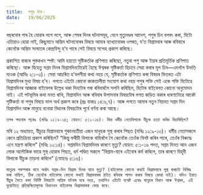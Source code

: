 ```yaml
---
title:  পশুৰ চিহ্ন।
date:   19/06/2025
---
```


বছৰবোৰ পাৰ হৈ যোৱাৰ লগে লগে, আৰু শেষৰ দিনৰ ঘটনাসমূহ, যেনে মৃত্যুদণ্ডৰ আদেশ, পশুৰ চিন বলবৎ কৰা, যিটো এতিয়াও হোৱা নাই, কিছুমানে অন্তিম ঘটনাবোৰৰ বিষয়ে আমাৰ ব্যাখ্যাবোৰৰ ওপৰত, য’ত বিশ্রামবাৰ আৰু ৰবিবাৰে কেনেকৈ অন্তিম সংঘাতৰ কেন্দ্ৰবিন্দু হ’ব পাৰে সেই বিষয়ে সন্দেহ প্ৰকাশ কৰিছে।

প্রকাশিত বাক্যৰ পুস্তকখন স্পষ্ট: আমি হয়তো সৃষ্টিকর্তাক প্রণিপাত কৰিছো, নতুবা পশু আৰু ইয়াৰ প্ৰতিমূৰ্ত্তিক প্ৰণিপাত কৰিছো। আৰু যিহেতু সপ্তম দিনৰ বিশ্রামদিনটোৱেই হৈছে ঈশ্বৰক সৃষ্টিকৰ্ত্তা হিচাবে সেৱা কৰাৰ মূল চিন—এদনলৈ উভতি যাওক (আদিঃ ২:১-৩)। সেয়া আচৰিত হ’বলগীয়া কথা নহয় যে, সৃষ্টিকর্তাক প্রণিপাত কৰা বিষয়ৰ ভিতৰত এটা বিশ্রামদিনৰ মুখ্য বিষয় হ’ব। লগতে এইটো কোনো কাকতালীয়া সংযোগ কথা নহয় পশুৰ শক্তি সেই একে শক্তি যিটোৱে বিশ্রামদিনৰ আজ্ঞাক বাইবেলৰ উল্লেখ থকা দিনটোৰ পৰা ৰবিবাৰলৈ সলনি কৰিছিল, যিটোৰ বাইবেলত কোনো অনুমোদন নাই। এই পটভূমিৰ কথা মনত ৰাখি, বিশ্রামদিন আৰু ৰবিবাৰ উপাসনাৰ বিষয়টোৰ লগত জড়িত থকাৰ ধাৰণাটোৱে আকৌ সৃষ্টিকৰ্ত্তা বা পশুৰ বিষয়ে ভাল অৰ্থ প্রকাশ কৰে (প্ৰঃ বাক্যঃ ১৪:৬,৭)। আৰু লগতে আমাৰ নতুন নিয়মত সপ্তম দিন বিশ্রামদিন আৰু মানুহে বনোৱা বিধানৰ বিষয়টোৰ পূৰ্বে বৰ্ণনা কৰা আছে।

`তলৰ পদবোৰ পঢ়কঃ (মথিঃ ১২:৯-১৪; যোহন: ৫:১-১৬)। কিয় ধর্মীয় নেতাবিলাকে যীচুক হত্যা কৰিব বিচাৰিছিল?`

মথি ১২ অধ্যায়ত, যীচুৱে বিশ্রামবাৰে শুকানহতীয়া এজন মানুহক সুস্থ কৰাৰ পিছত (মথিঃ ১২:৯-১৩)। ধর্মীয় নেতাসকলে কেনে প্রতিক্রিয়া প্রকাশ কৰিছিল? “কিন্তু ফৰীচী বিলাকে বাহিৰলৈ গৈ কেনেকৈ তেওঁক বিনষ্ট কৰিব পাৰে, তেওঁৰ বিৰুদ্ধে এনে মন্ত্ৰণা কৰিলে” (মথিঃ ১২:১৪)। সপ্তমদিন বিশ্রামদিনৰ কাৰণে মৃত্যু? যোহন: ৫:১-১৬ পদত, সপ্তম দিনত আন এজন লোক অলৌকিক ভাৱে সুস্থ হোৱাৰ পিছত, ধর্ম পণ্ডিত সকলে “বিশ্রাম-বাৰে এইবোৰ কৰ্ম কৰিলে, তাৰ কাৰণে যিহূদী বিলাকে যীচুক তাড়না কৰিলে” (যোহনঃ ৫:১৬)।

`মানুহৰ পৰম্পৰাৰ বাবে অর্থাৎ সপ্তম-দিন বিশ্রাম দিনৰ বাবে মৃত্যু? (বাইবেলৰ কোনো কথাই বিশ্ৰামবাৰে সুস্থ কৰাটো নিষিদ্ধ কৰা নাছিল, ঠিক যেনেকৈ বাইবেলৰ কোনো কথাই বিশ্রামবাৰৰ ঠাইত ৰবিবাৰ পালন কৰাৰ বিষয়ে কোৱা নাই)। যদিও ইয়াত যীচুৰ সৈতে থকা নির্দিষ্ট বিষয়টো অন্তিম ঘটনাৰ দৰে নহয়, তথাপিও এইটো যথেষ্ট একেঃ মানুহৰ বিধান আৰু ঈশ্বৰৰ, এই দুয়োটাতে প্রতিদ্বন্দ্বিতামূলক বিধানখন বাইবেলৰ বিশ্রামবাৰক কেন্দ্ৰ কৰে।`